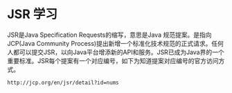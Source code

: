 # JSR 学习

JSR是Java Specification Requests的缩写，意思是Java 规范提案。是指向JCP(Java Community Process)提出新增一个标准化技术规范的正式请求。任何人都可以提交JSR，以向Java平台增添新的API和服务。JSR已成为Java界的一个重要标准。JSR每个提案有一个对应编号，如下为知道提案对应编号的官方访问方式。

    http://jcp.org/en/jsr/detail?id=nums